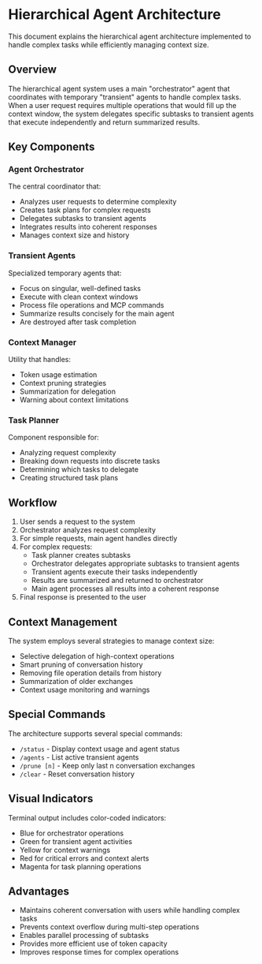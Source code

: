 # Hierarchical Agent Architecture

This document explains the hierarchical agent architecture implemented to handle complex tasks while efficiently managing context size.

## Overview

The hierarchical agent system uses a main "orchestrator" agent that coordinates with temporary "transient" agents to handle complex tasks. When a user request requires multiple operations that would fill up the context window, the system delegates specific subtasks to transient agents that execute independently and return summarized results.

## Key Components

### Agent Orchestrator

The central coordinator that:
- Analyzes user requests to determine complexity
- Creates task plans for complex requests
- Delegates subtasks to transient agents
- Integrates results into coherent responses
- Manages context size and history

### Transient Agents

Specialized temporary agents that:
- Focus on singular, well-defined tasks
- Execute with clean context windows
- Process file operations and MCP commands
- Summarize results concisely for the main agent
- Are destroyed after task completion

### Context Manager

Utility that handles:
- Token usage estimation
- Context pruning strategies
- Summarization for delegation
- Warning about context limitations

### Task Planner

Component responsible for:
- Analyzing request complexity
- Breaking down requests into discrete tasks
- Determining which tasks to delegate
- Creating structured task plans

## Workflow

1. User sends a request to the system
2. Orchestrator analyzes request complexity
3. For simple requests, main agent handles directly
4. For complex requests:
   - Task planner creates subtasks
   - Orchestrator delegates appropriate subtasks to transient agents
   - Transient agents execute their tasks independently
   - Results are summarized and returned to orchestrator
   - Main agent processes all results into a coherent response
5. Final response is presented to the user

## Context Management

The system employs several strategies to manage context size:
- Selective delegation of high-context operations
- Smart pruning of conversation history
- Removing file operation details from history
- Summarization of older exchanges
- Context usage monitoring and warnings

## Special Commands

The architecture supports several special commands:
- `/status` - Display context usage and agent status
- `/agents` - List active transient agents
- `/prune [n]` - Keep only last n conversation exchanges
- `/clear` - Reset conversation history

## Visual Indicators

Terminal output includes color-coded indicators:
- Blue for orchestrator operations
- Green for transient agent activities  
- Yellow for context warnings
- Red for critical errors and context alerts
- Magenta for task planning operations

## Advantages

- Maintains coherent conversation with users while handling complex tasks
- Prevents context overflow during multi-step operations
- Enables parallel processing of subtasks
- Provides more efficient use of token capacity
- Improves response times for complex operations